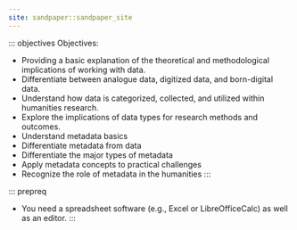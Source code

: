 ```yaml
---
site: sandpaper::sandpaper_site
---
```


::: objectives 
Objectives:

- Providing a basic explanation of the theoretical and methodological implications of working with data.
- Differentiate between analogue data, digitized data, and born-digital data.
- Understand how data is categorized, collected, and utilized within humanities research.
- Explore the implications of data types for research methods and outcomes.
- Understand metadata basics
- Differentiate metadata from data
- Differentiate the major types of metadata
- Apply metadata concepts to practical challenges
- Recognize the role of metadata in the humanities
:::

::: prepreq
- You need a spreadsheet software (e.g., Excel or LibreOfficeCalc) as well as an editor.
:::




